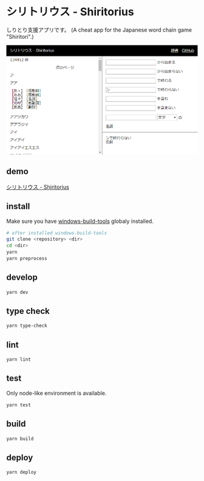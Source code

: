 # シリトリウス - Shiritorius

しりとり支援アプリです。 (A cheat app for the Japanese word chain game "Shiritori".)

![Screen shot](screenshot.png?raw=true)

## demo

[シリトリウス - Shiritorius](https://filtermap.github.io/shiritorius/)

## install

Make sure you have [windows-build-tools](https://www.npmjs.com/package/windows-build-tools) globaly installed.

```sh
# after installed windows-build-tools
git clone <repository> <dir>
cd <dir>
yarn
yarn preprocess
```

## develop

```sh
yarn dev
```

## type check

```sh
yarn type-check
```

## lint

```sh
yarn lint
```

## test

Only node-like environment is available.

```sh
yarn test
```

## build

```sh
yarn build
```

## deploy

```sh
yarn deploy
```
